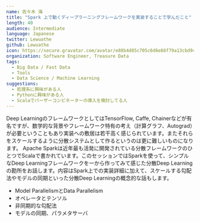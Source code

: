 ```yaml
---
name: 佐々木 海
title: "Spark 上で動くディープラーニングフレームワークを実装することで学んだこと"
length: 40
audience: Intermediate
language: Japanese
twitter: Lewuathe
github: Lewuathe
icon: https://secure.gravatar.com/avatar/e88b4d85c705c6d6e66f79a13cbd9c4c
organization: Software Engineer, Treasure Data
tags:
  - Big Data / Fast Data
  - Tools
  - Data Science / Machine Learning
suggestions:
  - 処理系に興味がある人
  - Pythonに興味がある人
  - Scalaでパーザーコンビネーターの導入を検討してる人
---
```

Deep LearningのフレームワークとしてはTensorFlow, Caffe, Chainerなどが有名ですが、数学的な背景やフレームワーク特有の考え（計算グラフ、Autograd）が必要ということもあり実装への敷居は若干高く感じられています。またそれらをスケールするように分散システムとして作るというのは更に難しいものになります。
Apache Sparkは近年最も活発に開発されている分散フレームワークのひとつでScalaで書かれています。このセッションではSparkを使って、シンプルなDeep Learningフレームワークを一から作ってみて感じた分散Deep Learningの勘所をお話します。内容はSpark上での実装詳細に加えて、スケールする勾配法やモデルの同期といった分散Deep Learningの概念的な話もします。

- Model ParallelismとData Parallelism
- オペレータとテンソル
- 非同期的な勾配法
- モデルの同期、パラメタサーバ
